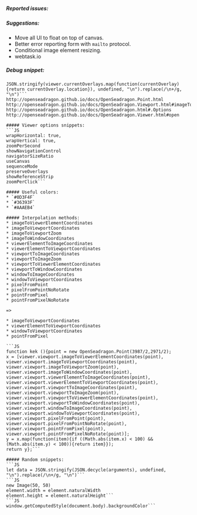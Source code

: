 ##### Reported issues:  

##### Suggestions:  
* Move all UI to float on top of canvas.  
* Better error reporting form with `mailto` protocol.  
* Conditional image element resizing.  
* webtask.io

##### Debug snippet:  
```JS
JSON.stringify(viewer.currentOverlays.map(function(currentOverlay){return currentOverlay.location}), undefined, "\n").replace(/\n+/g, "\n")```
http://openseadragon.github.io/docs/OpenSeadragon.Point.html  
http://openseadragon.github.io/docs/OpenSeadragon.Viewport.html#imageToViewerElementCoordinates  
http://openseadragon.github.io/docs/OpenSeadragon.html#.Options  
http://openseadragon.github.io/docs/OpenSeadragon.Viewer.html#open  

##### Viewer options snippets:  
```JS
wrapHorizontal: true,
wrapVertical: true,
zoomPerSecond
showNavigationControl
navigatorSizeRatio
useCanvas
sequenceMode
preserveOverlays
showReferenceStrip
zoomPerClick```

##### Useful colors:  
* `#0D3F4F`  
* `#36393F`  
* `#AAAEB4`  

##### Interpolation methods:  
* imageToViewerElementCoordinates  
* imageToViewportCoordinates  
* imageToViewportZoom  
* imageToWindowCoordinates  
* viewerElementToImageCoordinates  
* viewerElementToViewportCoordinates  
* viewportToImageCoordinates  
* viewportToImageZoom  
* viewportToViewerElementCoordinates  
* viewportToWindowCoordinates  
* windowToImageCoordinates  
* windowToViewportCoordinates  
* pixelFromPoint  
* pixelFromPointNoRotate  
* pointFromPixel  
* pointFromPixelNoRotate  

=>  

* imageToViewportCoordinates  
* viewerElementToViewportCoordinates  
* windowToViewportCoordinates  
* pointFromPixel  

```JS
function kek (){point = new OpenSeadragon.Point(3987/2,2971/2);
x = [viewer.viewport.imageToViewerElementCoordinates(point),
viewer.viewport.imageToViewportCoordinates(point),
viewer.viewport.imageToViewportZoom(point),
viewer.viewport.imageToWindowCoordinates(point),
viewer.viewport.viewerElementToImageCoordinates(point),
viewer.viewport.viewerElementToViewportCoordinates(point),
viewer.viewport.viewportToImageCoordinates(point),
viewer.viewport.viewportToImageZoom(point),
viewer.viewport.viewportToViewerElementCoordinates(point),
viewer.viewport.viewportToWindowCoordinates(point),
viewer.viewport.windowToImageCoordinates(point),
viewer.viewport.windowToViewportCoordinates(point),
viewer.viewport.pixelFromPoint(point),
viewer.viewport.pixelFromPointNoRotate(point),
viewer.viewport.pointFromPixel(point),
viewer.viewport.pointFromPixelNoRotate(point)];
y = x.map(function(item){if ((Math.abs(item.x) < 100) && (Math.abs(item.y) < 100)){return item}});
return y};```

##### Random snippets:  
```JS
let data = JSON.stringify(JSON.decycle(arguments), undefined, "\n").replace(/\n+/g, "\n")```
```JS
new Image(50, 50)
element.width = element.naturalWidth
element.height = element.naturalHeight```
```JS
window.getComputedStyle(document.body).backgroundColor```
